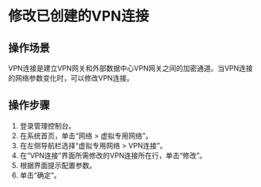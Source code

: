 # 修改已创建的VPN连接<a name="ZH-CN_TOPIC_0085540256"></a>

## 操作场景<a name="section46671949191618"></a>

VPN连接是建立VPN网关和外部数据中心VPN网关之间的加密通道。当VPN连接的网络参数变化时，可以修改VPN连接。

## 操作步骤<a name="section5502114012210"></a>

1.  登录管理控制台。
2.  在系统首页，单击“网络 \> 虚拟专用网络”。
3.  在左侧导航栏选择“虚拟专用网络 \> VPN连接”。
4.  在“VPN连接”界面所需修改的VPN连接所在行，单击“修改”。
5.  根据界面提示配置参数。
6.  单击“确定”。

